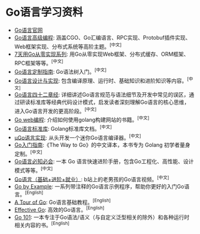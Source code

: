 # Go语言学习资料

- [Go语言官网](https://go.dev/)
- [Go语言高级编程](https://github.com/chai2010/advanced-go-programming-book): 涵盖CGO、Go汇编语言、RPC实现、Protobuf插件实现、Web框架实现、分布式系统等高阶主题。<sup>[中文]</sup>
- [7天用Go从零实现系列](https://github.com/geektutu/7days-golang): 用Go从零实现Web框架、分布式缓存、ORM框架、RPC框架等等。<sup>[中文]</sup>
- [Go语言定制指南](https://github.com/chai2010/go-ast-book): Go语法树入门。<sup>[中文]</sup>
- [Go语言设计与实现](https://draveness.me/golang/): 包含编译原理、运行时、基础知识和进阶知识等内容。<sup>[中文]</sup>
- [Go语言四十二章经](https://github.com/ffhelicopter/Go42): 详细讲述Go语言规范与语法细节及开发中常见的误区，通过研读标准库等经典代码设计模式，启发读者深刻理解Go语言的核心思维，进入Go语言开发的更高阶段。<sup>[中文]</sup>
- [Go web编程](https://astaxie.gitbooks.io/build-web-application-with-golang/content/zh/): 介绍如何使用golang构建网站的书籍。<sup>[中文]</sup>
- [Go语言标准库](https://books.studygolang.com/The-Golang-Standard-Library-by-Example/): Golang标准库文档。<sup>[中文]</sup>
- [µGo语言实现](https://github.com/wa-lang/ugo-compiler-book): 从头开发一个迷你Go语言编译器。<sup>[中文]</sup>
- [Go入门指南](https://learnku.com/docs/the-way-to-go):《The Way to Go》的中文译本，本书专为 Golang 初学者量身定制。<sup>[中文]</sup>
- [Go语言必知必会](https://golang.dbwu.tech/): 一本 Go 语言快速进阶手册，包含Go工程化、高性能、设计模式等等。<sup>[中文]</sup>
- [Go语言（基础+进阶+就业）](https://www.bilibili.com/video/BV17Q4y1P7n9/?spm_id_from=333.999.0.0): b站上的老男孩的Go语言视频。<sup>[中文]</sup>
- [Go by Example](https://gobyexample.com/): 一系列带注释的Go语言示例程序，帮助你更好的入门Go语言。<sup>[English]</sup>
- [A Tour of Go](https://go.dev/tour/welcome/1): Go语言基础教程。<sup>[English]</sup>
- [Effective Go](https://go.dev/doc/effective_go): 高效的Go语言。<sup>[English]</sup>
- [Go 101](https://go101.org/article/101.html#index): 一本专注于Go语法/语义（与自定义泛型相关的除外）和各种运行时相关内容的书。<sup>[English]</sup>
